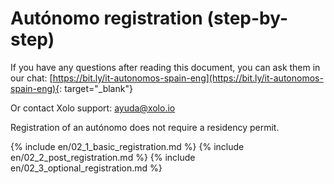 # Autónomo registration (step-by-step)

If you have any questions after reading this document, you can ask them in
our chat: [https://bit.ly/it-autonomos-spain-eng](https://bit.ly/it-autonomos-spain-eng){:
target="_blank"}

Or contact Xolo support: [ayuda@xolo.io](mailto:ayuda@xolo.io)

Registration of an autónomo does not require a residency permit.

{% include en/02_1_basic_registration.md %}
{% include en/02_2_post_registration.md %}
{% include en/02_3_optional_registration.md %}
